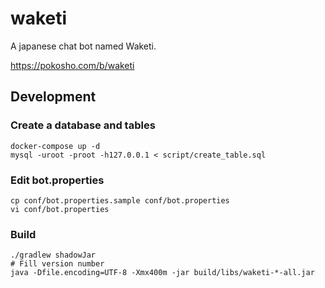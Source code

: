 waketi
======

A japanese chat bot named Waketi.

https://pokosho.com/b/waketi

## Development

### Create a database and tables

```shell script
docker-compose up -d
mysql -uroot -proot -h127.0.0.1 < script/create_table.sql
```

### Edit bot.properties

```
cp conf/bot.properties.sample conf/bot.properties
vi conf/bot.properties
```

### Build

```shell script
./gradlew shadowJar
# Fill version number
java -Dfile.encoding=UTF-8 -Xmx400m -jar build/libs/waketi-*-all.jar
```